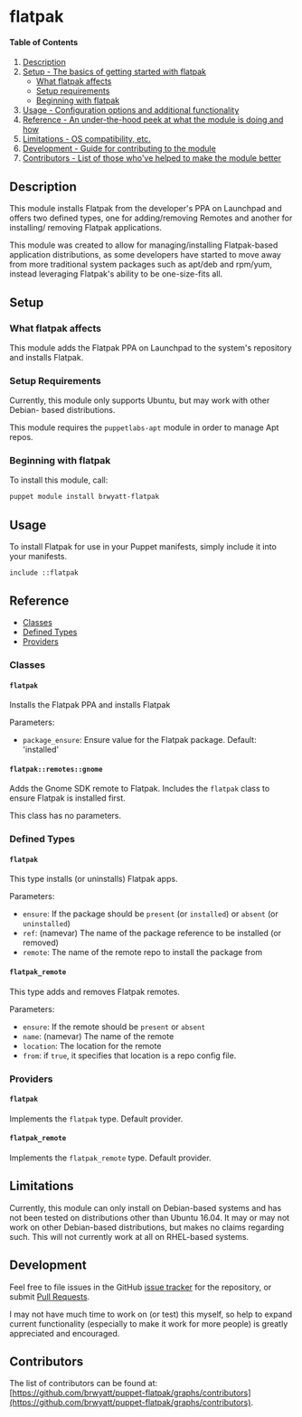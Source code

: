# flatpak

#### Table of Contents

1. [Description](#description)
1. [Setup - The basics of getting started with flatpak](#setup)
    * [What flatpak affects](#what-flatpak-affects)
    * [Setup requirements](#setup-requirements)
    * [Beginning with flatpak](#beginning-with-flatpak)
1. [Usage - Configuration options and additional functionality](#usage)
1. [Reference - An under-the-hood peek at what the module is doing and how](#reference)
1. [Limitations - OS compatibility, etc.](#limitations)
1. [Development - Guide for contributing to the module](#development)
1. [Contributors - List of those who've helped to make the module better](#contributors)

## Description

This module installs Flatpak from the developer's PPA on Launchpad and offers
two defined types, one for adding/removing Remotes and another for installing/
removing Flatpak applications.

This module was created to allow for managing/installing Flatpak-based
application distributions, as some developers have started to move away from
more traditional system packages such as apt/deb and rpm/yum, instead leveraging
Flatpak's ability to be one-size-fits all.

## Setup

### What flatpak affects

This module adds the Flatpak PPA on Launchpad to the system's repository and
installs Flatpak.

### Setup Requirements

Currently, this module only supports Ubuntu, but may work with other Debian-
based distributions.

This module requires the `puppetlabs-apt` module in order to manage Apt repos.

### Beginning with flatpak

To install this module, call:

```bash
puppet module install brwyatt-flatpak
```

## Usage

To install Flatpak for use in your Puppet manifests, simply include it into
your manifests.

```puppet
include ::flatpak
```

## Reference

* [Classes](#classes)
* [Defined Types](#defined-types)
* [Providers](#providers)

### Classes

#### `flatpak`

Installs the Flatpak PPA and installs Flatpak

Parameters:
* `package_ensure`: Ensure value for the Flatpak package. Default: 'installed'

#### `flatpak::remotes::gnome`

Adds the Gnome SDK remote to Flatpak. Includes the `flatpak` class to ensure
Flatpak is installed first.

This class has no parameters.

### Defined Types

#### `flatpak`

This type installs (or uninstalls) Flatpak apps.

Parameters:
* `ensure`: If the package should be `present` (or `installed`) or `absent` (or
  `uninstalled`)
* `ref`: (namevar) The name of the package reference to be installed (or removed)
* `remote`: The name of the remote repo to install the package from

#### `flatpak_remote`

This type adds and removes Flatpak remotes.

Parameters:
* `ensure`: If the remote should be `present` or `absent`
* `name`: (namevar) The name of the remote
* `location`: The location for the remote
* `from`: if `true`, it specifies that location is a repo config file.

### Providers

#### `flatpak`

Implements the `flatpak` type. Default provider.

#### `flatpak_remote`

Implements the `flatpak_remote` type. Default provider.

## Limitations

Currently, this module can only install on Debian-based systems and has not been
tested on distributions other than Ubuntu 16.04. It may or may not work on other
Debian-based distributions, but makes no claims regarding such. This will not
currently work at all on RHEL-based systems.

## Development

Feel free to file issues in the GitHub [issue tracker](https://github.com/brwyatt/puppet-flatpak/issues) for the repository, or
submit [Pull Requests](https://github.com/brwyatt/puppet-flatpak/pulls).

I may not have much time to work on (or test) this myself, so help to expand
current functionality (especially to make it work for more people) is greatly
appreciated and encouraged.

## Contributors

The list of contributors can be found at: [https://github.com/brwyatt/puppet-flatpak/graphs/contributors](https://github.com/brwyatt/puppet-flatpak/graphs/contributors).
